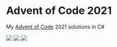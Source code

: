# Advent of Code 2021

My [Advent of Code](https://adventofcode.com/2021) 2021 solutions in C#

![](https://img.shields.io/badge/day%20📅-16-blue) ![](https://img.shields.io/badge/stars%20⭐-29-yellow) ![](https://img.shields.io/badge/days%20completed-14-red)	

